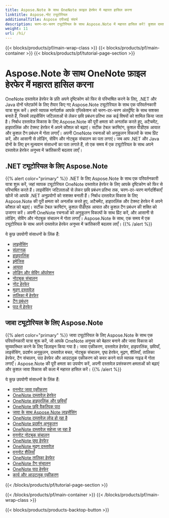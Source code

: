 ```yaml
---
title: Aspose.Note के साथ OneNote फ़ाइल हेरफेर में महारत हासिल करना
linktitle: Aspose.नोट ट्यूटोरियल
additionalTitle: Aspose एपीआई संदर्भ
description: चरण-दर-चरण ट्यूटोरियल के साथ Aspose.Note में महारत हासिल करें! कुशल दस्तावेज़ प्रसंस्करण के लिए OneNote फ़ाइलों को प्रोग्रामेटिक रूप से हेरफेर करना सीखें।
weight: 11
url: /hi/
---
```


{{< blocks/products/pf/main-wrap-class >}}
{{< blocks/products/pf/main-container >}}
{{< blocks/products/pf/tutorial-page-section >}}

# Aspose.Note के साथ OneNote फ़ाइल हेरफेर में महारत हासिल करना


OneNote दस्तावेज़ हेरफेर के प्रति अपने दृष्टिकोण को फिर से परिभाषित करने के लिए, .NET और Java दोनों प्लेटफ़ॉर्म के लिए तैयार किए गए Aspose.Note ट्यूटोरियल के साथ एक परिवर्तनकारी यात्रा शुरू करें। हमारे व्यापक मार्गदर्शक आपके एप्लिकेशन को चरण-दर-चरण अंतर्दृष्टि के साथ सशक्त बनाते हैं, जिसमें लाइसेंसिंग जटिलताओं से लेकर छवि प्रबंधन प्रतिभा तक कई विषयों को शामिल किया जाता है। निर्बाध दस्तावेज़ विकास के लिए Aspose.Note की पूरी क्षमता को अनलॉक करते हुए, अटैचमेंट, हाइपरलिंक और टेक्स्ट हेरफेर में अपने कौशल को बढ़ाएं। सटीक टेबल क्राफ्टिंग, कुशल पीडीएफ आयात और कुशल टैग प्रबंधन में गोता लगाएँ। अपनी OneNote रचनाओं को अनुकूलन विकल्पों के साथ प्रिंट करें, और आसानी से लोडिंग, सेविंग और नोटबुक संचालन का पता लगाएं। जब आप .NET और Java दोनों के लिए इन मूल्यवान संसाधनों का पता लगाते हैं, तो एक समय में एक ट्यूटोरियल के साथ अपने दस्तावेज़ हेरफेर अनुभव में क्रांतिकारी बदलाव लाएँ।

## .NET ट्यूटोरियल के लिए Aspose.Note
{{% alert color="primary" %}}
.NET के लिए Aspose.Note के साथ एक परिवर्तनकारी यात्रा शुरू करें, जहां व्यापक ट्यूटोरियल OneNote दस्तावेज़ हेरफेर के लिए आपके दृष्टिकोण को फिर से परिभाषित करते हैं। लाइसेंसिंग जटिलताओं से लेकर छवि प्रबंधन प्रतिभा तक, चरण-दर-चरण मार्गदर्शिकाएँ खोजें जो आपके .NET अनुप्रयोगों को सशक्त बनाती हैं। निर्बाध दस्तावेज़ विकास के लिए Aspose.Note की पूरी क्षमता को अनलॉक करते हुए, अटैचमेंट, हाइपरलिंक और टेक्स्ट हेरफेर में अपने कौशल को बढ़ाएं। सटीक टेबल क्राफ्टिंग, कुशल पीडीएफ आयात और कुशल टैग प्रबंधन की शक्ति को उजागर करें। अपनी OneNote रचनाओं को अनुकूलन विकल्पों के साथ प्रिंट करें, और आसानी से लोडिंग, सेविंग और नोटबुक संचालन में गोता लगाएँ। Aspose.Note के साथ, एक समय में एक ट्यूटोरियल के साथ अपने दस्तावेज़ हेरफेर अनुभव में क्रांतिकारी बदलाव लाएँ।
{{% /alert %}}

ये कुछ उपयोगी संसाधनों के लिंक हैं:
 
- [लाइसेंसिंग](./net/licensing/)
- [संलग्नक](./net/attachments/)
- [हाइपरलिंक](./net/hyperlinks/)
- [इमेजिस](./net/images/)
- [आयात](./net/import/)
- [लोडिंग और सेविंग ऑपरेशन](./net/loading-and-saving-operations/)
- [नोटबुक संचालन](./net/notebook-operations/)
- [नोट हेरफेर](./net/note-manipulation/)
- [मुद्रण दस्तावेज़](./net/printing-document/)
- [तालिका में हेरफेर](./net/table-manipulation/)
- [टैग प्रबंधन](./net/tag-management/)
- [पाठ में हेरफेर](./net/text-manipulation/)

## जावा ट्यूटोरियल के लिए Aspose.Note
{{% alert color="primary" %}}
जावा ट्यूटोरियल के लिए Aspose.Note के साथ एक परिवर्तनकारी यात्रा शुरू करें, जो आपके OneNote अनुभव को बेहतर बनाने और जावा विकास को सुव्यवस्थित करने के लिए डिज़ाइन किया गया है। जावा एकीकरण, दस्तावेज़ हेरफेर, हाइपरलिंक, छवियाँ, लाइसेंसिंग, प्रदर्शन अनुकूलन, दस्तावेज़ बचत, नोटबुक संचालन, पृष्ठ हेरफेर, मुद्रण, शैलियाँ, तालिका हेरफेर, टैग संचालन, पाठ हेरफेर और आउटलुक एकीकरण को कवर करने वाले व्यापक गाइड में गोता लगाएँ। Aspose.Note की पूरी क्षमता का उपयोग करें, अपनी दस्तावेज़ प्रसंस्करण क्षमताओं को बढ़ाएं और कुशल जावा विकास की कला में महारत हासिल करें। 
{{% /alert %}}

ये कुछ उपयोगी संसाधनों के लिंक हैं:
 
- [वननोट जावा एकीकरण](./java/onenote-java-integration/)
- [OneNote दस्तावेज़ हेरफेर](./java/onenote-document-manipulation/)
- [OneNote हाइपरलिंक और छवियाँ](./java/onenote-hyperlinks-images/)
- [OneNote छवि वैकल्पिक पाठ](./java/onenote-image-alternative-text/)
- [जावा के साथ Aspose.Note लाइसेंसिंग](./java/licensing-java/)
- [OneNote दस्तावेज़ लोड हो रहा है](./java/onenote-document-loading/)
- [OneNote प्रदर्शन अनुकूलन](./java/onenote-performance-optimization/)
- [OneNote दस्तावेज़ सहेजा जा रहा है](./java/onenote-document-saving/)
- [वननोट नोटबुक संचालन](./java/onenote-notebook-operations/)
- [OneNote पृष्ठ हेरफेर](./java/onenote-page-manipulation/)
- [OneNote मुद्रण दस्तावेज़](./java/onenote-printing-documents/)
- [वननोट शैलियाँ](./java/onenote-styles/)
- [OneNote तालिका हेरफेर](./java/onenote-table-manipulation/)
- [OneNote टैग संचालन](./java/onenote-tag-operations/)
- [OneNote पाठ हेरफेर](./java/onenote-text-manipulation/)
- [कार्य और आउटलुक एकीकरण](./java/task-and-outlook-integration/)

{{< /blocks/products/pf/tutorial-page-section >}}

{{< /blocks/products/pf/main-container >}}
{{< /blocks/products/pf/main-wrap-class >}}

{{< blocks/products/products-backtop-button >}}
